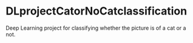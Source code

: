 # DLprojectCatorNoCatclassification
Deep Learning project for classifying whether the picture is of a cat or a not.
